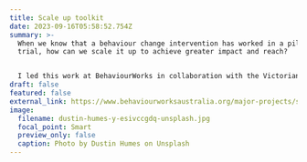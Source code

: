 ```yaml
---
title: Scale up toolkit
date: 2023-09-16T05:58:52.754Z
summary: >-
  When we know that a behaviour change intervention has worked in a pilot or
  trial, how can we scale it up to achieve greater impact and reach?


  I led this work at BehaviourWorks in collaboration with the Victorian government Behavioural Insights Unit to develop an evidence-informed toolkit to help behavioural insights researchers and practitioners improve the scale up of their behaviour change interventions.
draft: false
featured: false
external_link: https://www.behaviourworksaustralia.org/major-projects/scale-up
image:
  filename: dustin-humes-y-esivccgdq-unsplash.jpg
  focal_point: Smart
  preview_only: false
  caption: Photo by Dustin Humes on Unsplash
---
```

